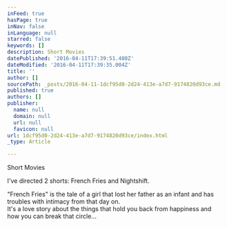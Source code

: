 ```yaml
---
inFeed: true
hasPage: true
inNav: false
inLanguage: null
starred: false
keywords: []
description: Short Movies
datePublished: '2016-04-11T17:39:51.480Z'
dateModified: '2016-04-11T17:39:35.004Z'
title: ''
author: []
sourcePath: _posts/2016-04-11-1dcf95d0-2d24-413e-a7d7-9174820d93ce.md
published: true
authors: []
publisher:
  name: null
  domain: null
  url: null
  favicon: null
url: 1dcf95d0-2d24-413e-a7d7-9174820d93ce/index.html
_type: Article

---
```

Short Movies

I've directed 2 shorts: French Fries and Nightshift. 

"French Fries" is the tale of a girl that lost her father as an infant and has troubles with intimacy from that day on.  
It's a love story about the things that hold you back from happiness and how you can break that circle...